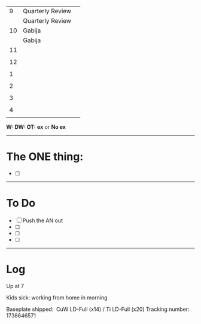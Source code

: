 
|     |                  |     |
| --- | ---------------- | --- |
| 9   | Quarterly Review |     |
|     | Quarterly Review |     |
| 10  | Gabija           |     |
|     | Gabija           |     |
| 11  |                  |     |
|     |                  |     |
| 12  |                  |     |
|     |                  |     |
| 1   |                  |     |
|     |                  |     |
| 2   |                  |     |
|     |                  |     |
| 3   |                  |     |
|     |                  |     |
| 4   |                  |     |
|     |                  |     |

**W:**
**DW:**
**OT:**
**ex** or **No ex**

---
# The ONE thing: 
- [ ] 

---
# To Do

- [ ] Push the AN out
- [ ] 
- [ ] 
- [ ] 

---

# Log

Up at 7 

Kids sick: working from home in morning

Baseplate shipped:  CuW LD-Full (x14) / Ti LD-Full (x20) Tracking number: 1738646571